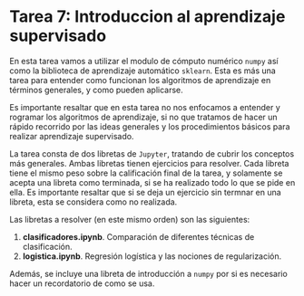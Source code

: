 # Tarea 7: Introduccion al aprendizaje supervisado

En esta tarea vamos a utilizar el modulo de cómputo numérico `numpy`
así como la biblioteca de aprendizaje automático `sklearn`. Esta es
más una tarea para entender como funcionan los algoritmos de
aprendizaje en términos generales, y como pueden aplicarse.

Es importante resaltar que en esta tarea no nos enfocamos a entender y
rogramar los algoritmos de aprendizaje, si no que tratamos de hacer un
rápido recorrido por las ideas generales y los procedimientos básicos
para realizar aprendizaje supervisado.

La tarea consta de dos libretas de `Jupyter`, tratando de cubrir los
conceptos más generales. Ambas libretas tienen ejercicios para
resolver. Cada libreta tiene el mismo peso sobre la calificación final
de la tarea, y solamente se acepta una libreta como terminada, si se
ha realizado todo lo que se pide en ella. Es importante resaltar que
si se deja un ejercicio sin termnar en una libreta, esta se considera
como no realizada.

Las libretas a resolver (en este mismo orden) son las siguientes:

1. **clasificadores.ipynb**. Comparación de diferentes técnicas de clasificación.
2. **logistica.ipynb**. Regresión logística y las nociones de
   regularización.


Además, se incluye una libreta de introducción a `numpy` por si es
necesario hacer un recordatorio de como se usa.
